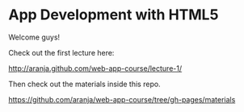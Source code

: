 # App Development with HTML5

Welcome guys!

Check out the first lecture here:

http://aranja.github.com/web-app-course/lecture-1/

Then check out the materials inside this repo.

https://github.com/aranja/web-app-course/tree/gh-pages/materials
